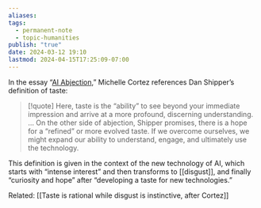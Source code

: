```yaml
---
aliases: 
tags:
  - permanent-note
  - topic-humanities
publish: "true"
date: 2024-03-12 19:10
lastmod: 2024-04-15T17:25:09-07:00
---
```

In the essay “[AI Abjection](https://archive.ph/UMqhg),” Michelle Cortez references Dan Shipper’s definition of taste:

>[!quote]
>Here, taste is the “ability” to see beyond your immediate impression and arrive at a more profound, discerning understanding. … On the other side of abjection, Shipper promises, there is a hope for a “refined” or more evolved taste. If we overcome ourselves, we might expand our ability to understand, engage, and ultimately use the technology.

This definition is given in the context of the new technology of AI, which starts with “intense interest” and then transforms to [[disgust]], and finally “curiosity and hope” after “developing a taste for new technologies.”

Related: [[Taste is rational while disgust is instinctive, after Cortez]]